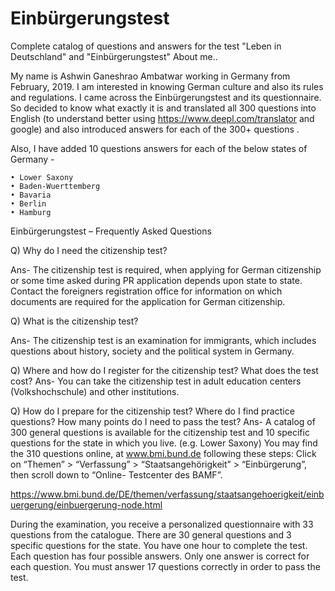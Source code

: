 # Einbürgerungstest
Complete catalog of questions and answers for the test  "Leben in Deutschland" and "Einbürgerungstest"
About me..

My name is Ashwin Ganeshrao Ambatwar working in Germany from February, 2019. I am interested in knowing German culture and also its rules and regulations. I came across the  Einbürgerungstest and its questionnaire. So decided to know what exactly it is and translated all 300 questions into English (to understand better using https://www.deepl.com/translator and google) and also introduced answers for each of the 300+ questions .

Also, I have added 10 questions answers for each of the below states of Germany -

    • Lower Saxony
    • Baden-Wuerttemberg
    • Bavaria
    • Berlin
    • Hamburg

Einbürgerungstest – Frequently Asked Questions

Q) Why do I need the citizenship test?

Ans- The citizenship test is required, when applying for German citizenship or some time asked during PR application depends upon state to state.
Contact the foreigners registration office for information on which documents are required for the
application for German citizenship.

Q) What is the citizenship test?

Ans- The citizenship test is an examination for immigrants, which includes questions about history, society and the political system in Germany.

Q) Where and how do I register for the citizenship test? What does the test cost?
Ans- You can take the citizenship test in adult education centers (Volkshochschule) and other institutions.

Q) How do I prepare for the citizenship test? Where do I find practice questions? How many points do I need to pass the test?
Ans- A catalog of 300 general questions is available for the citizenship test and 10 specific questions for the state in which you live. (e.g. Lower Saxony)
You may find the 310 questions online, at www.bmi.bund.de following these steps: Click on
“Themen” > “Verfassung” > “Staatsangehörigkeit” > “Einbürgerung”, then scroll down to “Online-
Testcenter des BAMF”.

https://www.bmi.bund.de/DE/themen/verfassung/staatsangehoerigkeit/einbuergerung/einbuergerung-node.html

During the examination, you receive a personalized questionnaire with 33 questions from the
catalogue. There are 30 general questions and 3 specific questions for the state. You have one hour
to complete the test. Each question has four possible answers. Only one answer is correct for each
question. You must answer 17 questions correctly in order to pass the test.

